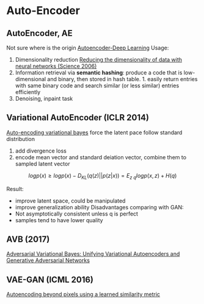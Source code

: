 # Auto-Encoder
## AutoEncoder, AE
Not sure where is the origin
[Autoencoder-Deep Learning](https://www.deeplearningbook.org/contents/autoencoders.html)
Usage:
1. Dimensionality reduction [Reducing the dimensionality of data with neural networks (Science 2006)](https://dbirman.github.io/learn/hierarchy/pdfs/Hinton2006.pdf)  
2. Information retrieval via **semantic hashing**: produce a code that is low-dimensional and binary, then stored in hash table. 1. easily return entries with same binary code and search similar (or less similar) entries efficiently
3. Denoising, inpaint task

## Variational AutoEncoder (ICLR 2014)
[Auto-encoding variational bayes](https://arxiv.org/abs/1312.6114)
force the latent pace follow standard distribution
1. add divergence loss
2. encode mean vector and standard deiation vector, combine them to sampled latent vector
```math
log p(x) \geq log p(x) - D_{KL}(q(z)||p(z|x)) = E_{z~q} log p(x,z) + H(q)
```
Result:
* improve latent space, could be manipulated
* improve generalization ability
Disadvantages comparing with GAN:
* Not asymptotically consistent unless q is perfect
* samples tend to have lower quality

## AVB (2017)
[Adversarial Variational Bayes: Unifying Variational Autoencoders and Generative Adversarial Networks](https://arxiv.org/abs/1701.04722)

## VAE-GAN (ICML 2016)
[Autoencoding beyond pixels using a learned similarity metric](https://arxiv.org/abs/1512.09300)